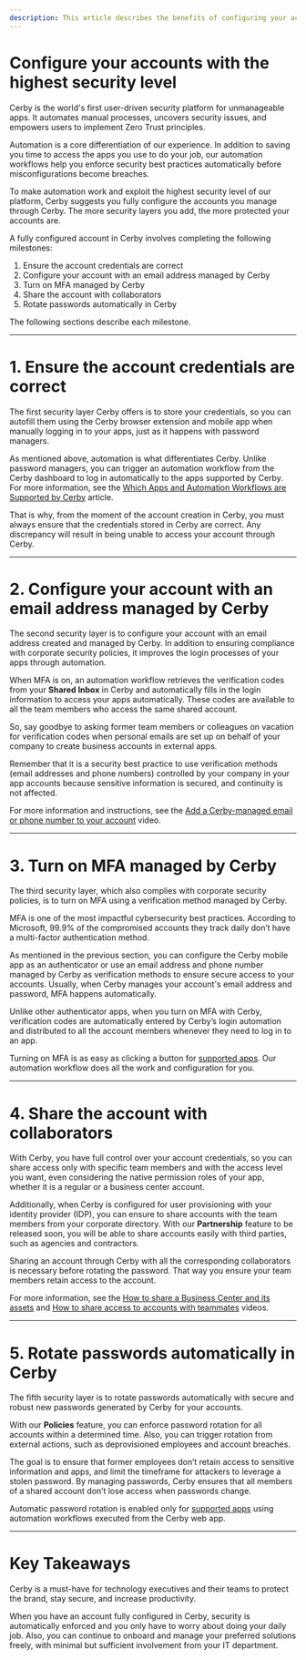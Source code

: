 ```yaml
---
description: This article describes the benefits of configuring your accounts with the highest security level in Cerby and the milestones to complete.
---
```


# Configure your accounts with the highest security level

Cerby is the world's first user-driven security platform for unmanageable apps. It automates manual processes, uncovers security issues, and empowers users to implement Zero Trust principles.

Automation is a core differentiation of our experience. In addition to saving you time to access the apps you use to do your job, our automation workflows help you enforce security best practices automatically before misconfigurations become breaches.

To make automation work and exploit the highest security level of our platform, Cerby suggests you fully configure the accounts you manage through Cerby. The more security layers you add, the more protected your accounts are.

A fully configured account in Cerby involves completing the following milestones:

  1. Ensure the account credentials are correct
  2. Configure your account with an email address managed by Cerby
  3. Turn on MFA managed by Cerby
  4. Share the account with collaborators
  5. Rotate passwords automatically in Cerby

The following sections describe each milestone.

* * *

# 1\. Ensure the account credentials are correct

The first security layer Cerby offers is to store your credentials, so you can autofill them using the Cerby browser extension and mobile app when manually logging in to your apps, just as it happens with password managers.

As mentioned above, automation is what differentiates Cerby. Unlike password managers, you can trigger an automation workflow from the Cerby dashboard to log in automatically to the apps supported by Cerby. For more information, see the [Which Apps and Automation Workflows are Supported by Cerby](https://help.cerby.com/en/articles/6263064-which-apps-and-automation-workflows-are-supported-by-cerby) article.

That is why, from the moment of the account creation in Cerby, you must always ensure that the credentials stored in Cerby are correct. Any discrepancy will result in being unable to access your account through Cerby.

* * *

# 2\. Configure your account with an email address managed by Cerby

The second security layer is to configure your account with an email address created and managed by Cerby. In addition to ensuring compliance with corporate security policies, it improves the login processes of your apps through automation.

When MFA is on, an automation workflow retrieves the verification codes from your **Shared Inbox** in Cerby and automatically fills in the login information to access your apps automatically. These codes are available to all the team members who access the same shared account.

So, say goodbye to asking former team members or colleagues on vacation for verification codes when personal emails are set up on behalf of your company to create business accounts in external apps.

Remember that it is a security best practice to use verification methods (email addresses and phone numbers) controlled by your company in your app accounts because sensitive information is secured, and continuity is not affected.

For more information and instructions, see the [Add a Cerby-managed email or phone number to your account](https://help.cerby.com/en/articles/6393770-video-how-to-add-a-cerby-managed-email-or-phone-number-to-your-account) video.

* * *

# 3\. Turn on MFA managed by Cerby

The third security layer, which also complies with corporate security policies, is to turn on MFA using a verification method managed by Cerby.

MFA is one of the most impactful cybersecurity best practices. According to Microsoft, 99.9% of the compromised accounts they track daily don’t have a multi-factor authentication method.

As mentioned in the previous section, you can configure the Cerby mobile app as an authenticator or use an email address and phone number managed by Cerby as verification methods to ensure secure access to your accounts. Usually, when Cerby manages your account's email address and password, MFA happens automatically.

Unlike other authenticator apps, when you turn on MFA with Cerby, verification codes are automatically entered by Cerby’s login automation and distributed to all the account members whenever they need to log in to an app.

Turning on MFA is as easy as clicking a button for [supported apps](https://help.cerby.com/en/articles/6263064-which-apps-and-automation-workflows-are-supported-by-cerby). Our automation workflow does all the work and configuration for you.

* * *

# 4\. Share the account with collaborators

With Cerby, you have full control over your account credentials, so you can share access only with specific team members and with the access level you want, even considering the native permission roles of your app, whether it is a regular or a business center account.

Additionally, when Cerby is configured for user provisioning with your identity provider (IDP), you can ensure to share accounts with the team members from your corporate directory. With our **Partnership** feature to be released soon, you will be able to share accounts easily with third parties, such as agencies and contractors.

Sharing an account through Cerby with all the corresponding collaborators is necessary before rotating the password. That way you ensure your team members retain access to the account.

For more information, see the [How to share a Business Center and its assets](https://help.cerby.com/en/articles/5618984-video-how-to-share-a-business-center-and-its-assets) and [How to share access to accounts with teammates](https://help.cerby.com/en/articles/5605252-video-how-to-share-access-to-accounts-with-teammates) videos.

* * *

# 5\. Rotate passwords automatically in Cerby

The fifth security layer is to rotate passwords automatically with secure and robust new passwords generated by Cerby for your accounts.

With our **Policies** feature, you can enforce password rotation for all accounts within a determined time. Also, you can trigger rotation from external actions, such as deprovisioned employees and account breaches.

The goal is to ensure that former employees don’t retain access to sensitive information and apps, and limit the timeframe for attackers to leverage a stolen password. By managing passwords, Cerby ensures that all members of a shared account don’t lose access when passwords change.

Automatic password rotation is enabled only for [supported apps](https://help.cerby.com/en/articles/6263064-which-apps-and-automation-workflows-are-supported-by-cerby) using automation workflows executed from the Cerby web app.

* * *

# Key Takeaways

Cerby is a must-have for technology executives and their teams to protect the brand, stay secure, and increase productivity.

When you have an account fully configured in Cerby, security is automatically enforced and you only have to worry about doing your daily job. Also, you can continue to onboard and manage your preferred solutions freely, with minimal but sufficient involvement from your IT department.
